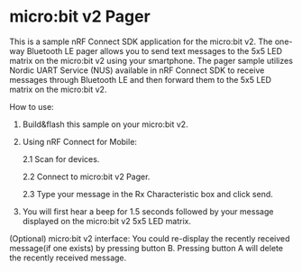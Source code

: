 # micro:bit v2 Pager

This is a sample nRF Connect SDK application for the micro:bit v2.
The one-way Bluetooth LE pager allows you to send text messages to the 5x5 LED matrix on the micro:bit v2 using your smartphone. 
The pager sample utilizes Nordic UART Service (NUS) available in nRF Connect SDK to receive messages through Bluetooth LE and then forward them to the 5x5 LED matrix on the micro:bit v2.

How to use:

1.  Build&flash this sample on your micro:bit v2.

2.  Using nRF Connect for Mobile:

    2.1 Scan for devices.

    2.2 Connect to micro:bit v2 Pager.

    2.3 Type your message in the Rx Characteristic box and click send.

3.  You will first hear a beep for 1.5 seconds followed by your message displayed on the micro:bit v2 5x5 LED matrix.

(Optional) micro:bit v2 interface:
You could re-display the recently received message(if one exists) by pressing button B. Pressing button A will delete the recently received message. 
